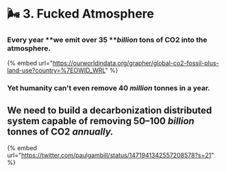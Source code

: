 # 🌬 3. Fucked Atmosphere

### Every year **we emit over 35 **_**billion**_ tons of CO2 into the atmosphere.

{% embed url="https://ourworldindata.org/grapher/global-co2-fossil-plus-land-use?country=%7EOWID_WRL" %}

### Yet humanity can't even remove 40 _million_ tonnes in a year.

## We need to build a decarbonization distributed system capable of removing 50–100 _billion_ tonnes of CO2 _annually._



{% embed url="https://twitter.com/paulgambill/status/1471941342557208578?s=21" %}
